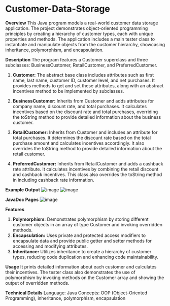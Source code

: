 ﻿# Customer-Data-Storage

**Overview**
This Java program models a real-world customer data storage application. The project demonstrates object-oriented programming principles by creating a hierarchy of customer types, each with unique properties and methods. The application includes a main tester class to instantiate and manipulate objects from the customer hierarchy, showcasing inheritance, polymorphism, and encapsulation.

**Description**
The program features a Customer superclass and three subclasses: 
BusinessCustomer, RetailCustomer, and PreferredCustomer. 

1. **Customer:** The abstract base class includes attributes such as first name, last name, customer ID, customer level, and net purchases.
  It provides methods to get and set these attributes, along with an abstract incentives method to be implemented by subclasses.

2. **BusinessCustomer:** Inherits from Customer and adds attributes for company name, discount rate, and total purchases.
     It calculates incentives based on the discount rate and total purchases, overriding the toString method to provide detailed information about the business customer.

3. **RetailCustomer:** Inherits from Customer and includes an attribute for total purchases.
     It determines the discount rate based on the total purchase amount and calculates incentives accordingly.
     It also overrides the toString method to provide detailed information about the retail customer.

4. **PreferredCustomer:** Inherits from RetailCustomer and adds a cashback rate attribute.
   It calculates incentives by combining the retail discount and cashback incentives.
  This class also overrides the toString method in including cashback rate information.

**Example Output**
![image](https://github.com/user-attachments/assets/60ae9d36-12b9-42d0-9afd-c81ab6645507)
![image](https://github.com/user-attachments/assets/ce7f5a3b-2c74-4677-b4e1-379497edab7c)


**JavaDoc Pages**
![image](https://github.com/user-attachments/assets/41655464-61b8-469d-b2ed-b0131712897d)


**Features**
1. **Polymorphism:** Demonstrates polymorphism by storing different customer objects in an array of type Customer and invoking overridden methods.
2. **Encapsulation:** Uses private and protected access modifiers to encapsulate data and provide public getter and setter methods for accessing and modifying attributes.
3. **Inheritance:** Utilizes inheritance to create a hierarchy of customer types, reducing code duplication and enhancing code maintainability.
   
**Usage**
It prints detailed information about each customer and calculates their incentives. 
The tester class also demonstrates the use of polymorphism by invoking methods on the Customer array and showing the output of overridden methods.

**Technical Details**
Language: Java
Concepts: OOP (Object-Oriented Programming), inheritance, polymorphism, encapsulation

